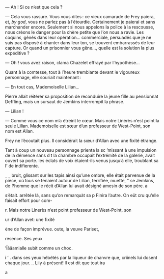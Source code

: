 — Ah ! Si ce n’est que cela ?

— Cela vous rassure. Vous vous dites : ce vieux camarade de Frey paiera, et, _by god_, vous ne parlez pas à l’étourdie. Certainement je paierai et sans
marchander encore. Seulement si nous appelons la police à la rescousse,
nous créons le danger pour la chère petite que l’on nous a ravie. Les
coquins, gênés dans leur opération… commerciale, persuadés que je ne suis
pas disposé à chanter dans leur ton, se trouvent embarrassés de leur capture. Or quand un prisonnier vous gêne…, quelle est la solution la plus expéditive ?

— Oh ! vous avez raison, clama Chazelet effrayé par l’hypothèse…

Quant à la comtesse, tout à l’heure tremblante devant le vigoureux personnage, elle souriait maintenant :

— En tout cas, Mademoiselle Lilian…

Pierre allait réitérer sa proposition de reconduire la jeune fille au pensionnat Deffling, mais un sursaut de Jemkins interrompit la phrase.

— Lilian !

— Comme vous ce nom m’a étreint le cœur. Mais notre Linérès n’est point la seule Lilian. Mademoiselle est sœur d’un professeur de West-Point, son nom est Allan.

Frey ne l’écoutait plus. Il considérait la sœur d’Allan avec une fixité étrange.

Tant à coup un nouveau personnage prienta la sc
’missant à une impulsion de la démence sans d
 t la chambre occupait l’extrémité de la galerie, avait ouvert sa porte.
 les éclats de voix étaient-ils venus jusqu’à elle, troublant sa
l’ de indifierente.

_ _  bruit, glissant sur les tapis ainsi qu’une ombre, elle était parvenue
 de la pièce, où tous se tenaient autour de Lilian, terrifiée, muette,
" se Jemkins, de Phomme que le récit d’Allan lui avait désigné
amesin de son père. a

s’était. arrêtée là, sans qu’on remarquàt sa p
 Finira l’autre. On eût cru qu’elle faisait effort pour com-

 

 

 

r. Mais notre Linerès n’est point
professeur de West-Point, son

ur d’Allan avet: une fixité

  
  
 

ène de façon imprévue.
oute, la veuve Pariset,

 
 
  
  
 
  
 
   
 
 

résence. Ses yeux

  
 

’Ïâäamialle subit comme un choc.

i ’ . dans ses yeux hébétés par la liqueur de chanvre que,
 criinels lui dosent chaque jour. ..
 Lily à présent! Il est dit que tout ira

  

  

a

 

    

 

   

